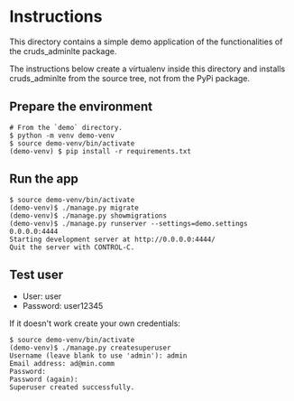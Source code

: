# Instructions

This directory contains a simple demo application of the functionalities
of the cruds_adminlte package.

The instructions below create a virtualenv inside this directory and installs
cruds_adminlte from the source tree, not from the PyPi package.

## Prepare the environment
```
# From the `demo` directory.
$ python -m venv demo-venv
$ source demo-venv/bin/activate
(demo-venv) $ pip install -r requirements.txt
```

## Run the app
```
$ source demo-venv/bin/activate
(demo-venv)$ ./manage.py migrate
(demo-venv)$ ./manage.py showmigrations
(demo-venv)$ ./manage.py runserver --settings=demo.settings 0.0.0.0:4444
Starting development server at http://0.0.0.0:4444/
Quit the server with CONTROL-C.
```

## Test user

- User: user
- Password: user12345

If it doesn't work create your own credentials:

```
$ source demo-venv/bin/activate
(demo-venv)$ ./manage.py createsuperuser
Username (leave blank to use 'admin'): admin
Email address: ad@min.comm
Password:
Password (again):
Superuser created successfully.
```